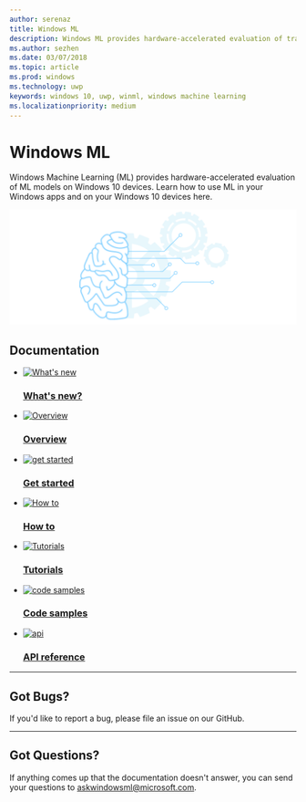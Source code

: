 ```yaml
---
author: serenaz
title: Windows ML
description: Windows ML provides hardware-accelerated evaluation of trained machine learing models on Windows 10 devices. Learn how to use ML in your Windows apps and on your Windows 10 devices here.
ms.author: sezhen
ms.date: 03/07/2018
ms.topic: article
ms.prod: windows
ms.technology: uwp
keywords: windows 10, uwp, winml, windows machine learning
ms.localizationpriority: medium
---
```


# Windows ML

Windows Machine Learning (ML) provides hardware-accelerated evaluation of ML models on Windows 10 devices. Learn how to use ML in your Windows apps and on your Windows 10 devices here.

![Windows machine learning](images/winml-graphic.png)

## Documentation

<ul class="panelContent cardsFTitle">
    <li>
        <a href="whats-new-build.md">
        <div class="cardSize">
            <div class="cardPadding">
                <div class="card">
                    <div class="cardImageOuter">
                        <div class="cardImage">
                            <img src="/media/common/i_whats-new.svg" alt="What's new" />
                        </div>
                    </div>
                    <div class="cardText">
                        <h3>What's new?</h3>
                    </div>
                </div>
            </div>
        </div>
        </a>
    </li>
    <li>
        <a href="overview.md">
        <div class="cardSize">
            <div class="cardPadding">
                <div class="card">
                    <div class="cardImageOuter">
                        <div class="cardImage">
                            <img src="/media/common/i_overview.svg" alt="Overview" />
                        </div>
                    </div>
                    <div class="cardText">
                        <h3>Overview</h3>
                    </div>
                </div>
            </div>
        </div>
        </a>
    </li>
    <li>
        <a href="get-started.md">
        <div class="cardSize">
            <div class="cardPadding">
                <div class="card">
                    <div class="cardImageOuter">
                        <div class="cardImage">
                            <img src="/media/common/i_get-started.svg" alt="get started" />
                        </div>
                    </div>
                    <div class="cardText">
                        <h3>Get started</h3>
                    </div>
                </div>
            </div>
        </div>
        </a>
    </li>
    <li>
        <a href="how-to.md">
        <div class="cardSize">
            <div class="cardPadding">
                <div class="card">
                    <div class="cardImageOuter">
                        <div class="cardImage">
                            <img src="/media/common/i_road-map.svg" alt="How to" />
                        </div>
                    </div>
                    <div class="cardText">
                        <h3>How to</h3>
                    </div>
                </div>
            </div>
        </div>
        </a>
    </li>
    <li>
        <a href="Tutorials">
        <div class="cardSize">
            <div class="cardPadding">
                <div class="card">
                    <div class="cardImageOuter">
                        <div class="cardImage">
                            <img src="/media/common/learn-about.svg" alt="Tutorials" />
                        </div>
                    </div>
                    <div class="cardText">
                        <h3>Tutorials</h3>
                    </div>
                </div>
            </div>
        </div>
        </a>
    </li>
    <li>
        <a href="https://github.com/Microsoft/Windows-Machine-Learning">
        <div class="cardSize">
            <div class="cardPadding">
                <div class="card">
                    <div class="cardImageOuter">
                        <div class="cardImage">
                            <img src="/media/common/i_code-samples.svg" alt="code samples" />
                        </div>
                    </div>
                    <div class="cardText">
                        <h3>Code samples</h3>
                    </div>
                </div>
            </div>
        </div>
        </a>
    </li>
    <li>
        <a href="https://docs.microsoft.com/uwp/api/windows.ai.machinelearning.preview">
        <div class="cardSize">
            <div class="cardPadding">
                <div class="card">
                    <div class="cardImageOuter">
                        <div class="cardImage">
                            <img src="/media/common/i_api.svg" alt="api" />
                        </div>
                    </div>
                    <div class="cardText">
                        <h3>API reference</h3>
                    </div>
                </div>
            </div>
        </div>
        </a>
    </li>
</ul>

---

## Got Bugs?

If you'd like to report a bug, please file an issue on our GitHub.

---

## Got Questions?

If anything comes up that the documentation doesn't answer, you can send your questions to askwindowsml@microsoft.com.